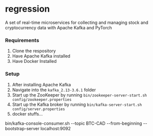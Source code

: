 # regression
A set of real-time microservices for collecting and managing stock and cryptocurrency data with Apache Kafka and PyTorch


### Requirements
1. Clone the respository
2. Have Apache Kafka installed
3. Have Docker Installed

### Setup
1. After installing Apache Kafka
2. Navigate into the `kafka_2.13-3.6.1` folder
3. Start up the ZooKeeper by running `bin/zookeeper-server-start.sh config/zookeeper.properties`
4. Start up the Kafka broker by running `bin/kafka-server-start.sh config/server.properties`
5. docker stuffs...

bin/kafka-console-consumer.sh --topic BTC-CAD --from-beginning --bootstrap-server localhost:9092
